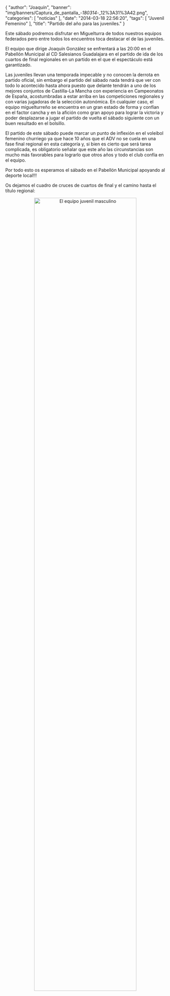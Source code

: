 {
  "author": "Joaquín", 
  "banner": "img/banners/Captura_de_pantalla_-_180314_-_12%3A31%3A42.png", 
  "categories": [
    "noticias"
  ], 
  "date": "2014-03-18 22:56:20", 
  "tags": [
    "Juvenil Femenino"
  ], 
  "title": "Partido del año para las juveniles."
}

Este sábado podremos disfrutar en Miguelturra de todos nuestros equipos federados pero entre todos los encuentros toca destacar el de las juveniles.

El equipo que dirige Joaquín González se enfrentará a las 20:00 en el Pabellón Municipal al CD Salesianos Guadalajara en el partido de ida de los cuartos de final regionales en un partido en el que el espectáculo está garantizado.

Las juveniles llevan una temporada impecable y no conocen la derrota en partido oficial, sin embargo el partido del sábado nada tendrá que ver con todo lo acontecido hasta ahora puesto que delante tendrán a uno de los mejores conjuntos de Castilla-La Mancha con experiencia en Campeonatos de España, acostumbradas a estar arriba en las competiciones regionales y con varias jugadoras de la selección autonómica. En cualquier caso, el equipo miguelturreño se encuentra en un gran estado de forma y confían en el factor cancha y en la afición como gran apoyo para lograr la victoria y poder desplazarse a jugar el partido de vuelta el sábado siguiente con un buen resultado en el bolsillo.

El partido de este sábado puede marcar un punto de inflexión en el voleibol femenino churriego ya que hace 10 años que el ADV no se cuela en una fase final regional en esta categoría y, si bien es cierto que será tarea complicada, es obligatorio señalar que este año las circunstancias son mucho más favorables para lograrlo que otros años y todo el club confía en el equipo.

Por todo esto os esperamos el sábado en el Pabellón Municipal apoyando al deporte local!!!

Os dejamos el cuadro de cruces de cuartos de final y el camino hasta el título regional:

<center>
<a target="_new" href="http://www.advmiguelturra.org/img/banners/Captura%20de%20pantalla%20-%20180314%20-%2012%3A31%3A42.png"> 
<img alt="El equipo juvenil masculino" width="80%" align="center" src="http://www.advmiguelturra.org/img/banners/Captura%20de%20pantalla%20-%20180314%20-%2012%3A31%3A42.png"/> </a>
</center>


